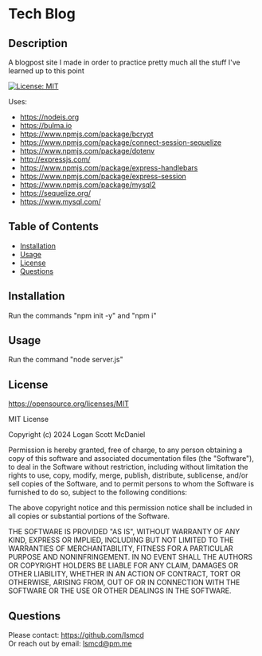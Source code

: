 # Tech Blog

## Description

A blogpost site I made in order to practice pretty much all the stuff I've learned up to this point

[![License: MIT](https://img.shields.io/badge/License-MIT-yellow.svg)](https://opensource.org/licenses/MIT)

Uses:

- <https://nodejs.org>
- <https://bulma.io>
- <https://www.npmjs.com/package/bcrypt>
- <https://www.npmjs.com/package/connect-session-sequelize>
- <https://www.npmjs.com/package/dotenv>
- <http://expressjs.com/>
- <https://www.npmjs.com/package/express-handlebars>
- <https://www.npmjs.com/package/express-session>
- <https://www.npmjs.com/package/mysql2>
- <https://sequelize.org/>
- <https://www.mysql.com/>

## Table of Contents

- [Installation](#installation)
- [Usage](#usage)
- [License](#license)
- [Questions](#questions)

## Installation

Run the commands "npm init -y" and "npm i"

## Usage

Run the command "node server.js"

## License

<https://opensource.org/licenses/MIT>

MIT License

Copyright (c) 2024 Logan Scott McDaniel

Permission is hereby granted, free of charge, to any person obtaining a copy
of this software and associated documentation files (the "Software"), to deal
in the Software without restriction, including without limitation the rights
to use, copy, modify, merge, publish, distribute, sublicense, and/or sell
copies of the Software, and to permit persons to whom the Software is
furnished to do so, subject to the following conditions:

The above copyright notice and this permission notice shall be included in all
copies or substantial portions of the Software.

THE SOFTWARE IS PROVIDED "AS IS", WITHOUT WARRANTY OF ANY KIND, EXPRESS OR
IMPLIED, INCLUDING BUT NOT LIMITED TO THE WARRANTIES OF MERCHANTABILITY,
FITNESS FOR A PARTICULAR PURPOSE AND NONINFRINGEMENT. IN NO EVENT SHALL THE
AUTHORS OR COPYRIGHT HOLDERS BE LIABLE FOR ANY CLAIM, DAMAGES OR OTHER
LIABILITY, WHETHER IN AN ACTION OF CONTRACT, TORT OR OTHERWISE, ARISING FROM,
OUT OF OR IN CONNECTION WITH THE SOFTWARE OR THE USE OR OTHER DEALINGS IN THE
SOFTWARE.

## Questions

Please contact: <https://github.com/lsmcd>  
Or reach out by email: <lsmcd@pm.me>
